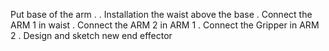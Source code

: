  Put base of the arm . 
. Installation the waist above the base
. Connect the ARM 1 in waist
. Connect the ARM 2 in ARM 1
. Connect the Gripper in ARM 2
. Design and sketch new end effector
